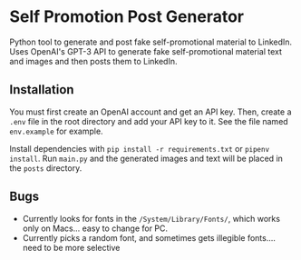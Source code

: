 # Self Promotion Post Generator

Python tool to generate and post fake self-promotional material to LinkedIn. Uses OpenAI's GPT-3 API to generate fake self-promotional material text and images and then posts them to LinkedIn.

## Installation

You must first create an OpenAI account and get an API key. Then, create a `.env` file in the root directory and add your API key to it. See the file named `env.example` for example.

Install dependencies with `pip install -r requirements.txt` or `pipenv install`.
Run `main.py` and the generated images and text will be placed in the `posts` directory.

## Bugs

- Currently looks for fonts in the `/System/Library/Fonts/`, which works only on Macs... easy to change for PC.
- Currently picks a random font, and sometimes gets illegible fonts.... need to be more selective
